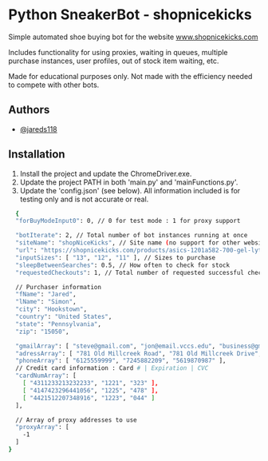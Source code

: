 
# Python SneakerBot - shopnicekicks

Simple automated shoe buying bot for the website www.shopnicekicks.com

Includes functionality for using proxies, waiting in queues, multiple purchase instances, user profiles, out of stock item waiting, etc.

Made for educational purposes only. Not made with the efficiency needed to compete with other bots.

## Authors

- [@jareds118](https://github.com/jareds118)


## Installation

1. Install the project and update the ChromeDriver.exe.
2. Update the project PATH in both 'main.py' and 'mainFunctions.py'.
3. Update the 'config.json' (see below). All information included is for testing only and is not accurate or real.

```bash
  {
  "forBuyModeInput0": 0, // 0 for test mode : 1 for proxy support

  "botIterate": 2, // Total number of bot instances running at once
  "siteName": "shopNiceKicks", // Site name (no support for other websites at this point)
  "url": "https://shopnicekicks.com/products/asics-1201a582-700-gel-lyte-iii-og-mens-lifestyle-shoe-purple", // URL of the shoe to purchase (either available or to be launched)
  "inputSizes": [ "13", "12", "11" ], // Sizes to purchase
  "sleepBetweenSearches": 0.5, // How often to check for stock
  "requestedCheckouts": 1, // Total number of requested successful checkouts

  // Purchaser information
  "fName": "Jared", 
  "lName": "Simon", 
  "city": "Hookstown",
  "country": "United States",
  "state": "Pennsylvania",
  "zip": "15050",

  "gmailArray": [ "steve@gmail.com", "jon@email.vccs.edu", "business@gmail.com" ],
  "adressArray": [ "781 Old Millcreek Road", "781 Old Millcreek Drive", "781 Old Millcreek Rd" ],
  "phoneArray": [ "6125559999", "7245882209", "5619870987" ],
  // Credit card information : Card # | Expiration | CVC
  "cardNumArray": [
    [ "4311233213232233", "1221", "323" ],
    [ "4147423296441056", "1225", "478" ],
    [ "4421512207348916", "1223", "044" ]
  ],

  // Array of proxy addresses to use
  "proxyArray": [
    -1
  ]
}
```
    

